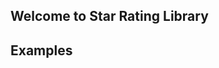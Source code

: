## Welcome to Star Rating Library

## Examples
<link href="https://cdn.jsdelivr.net/npm/@romua1d/star-rating-js@latest/build/index.min.css" rel="stylesheet" />
<script src="https://cdn.jsdelivr.net/npm/@romua1d/star-rating-js@latest/build/index.min.js"></script>


<script type="text/javascript">
const StarRating = window.StarRating.default;
const StarRatingInstance = new StarRating(document.getElementById('example1'));
</script>
<blockquote>
<div id="example1"></div>
</blockquote>
